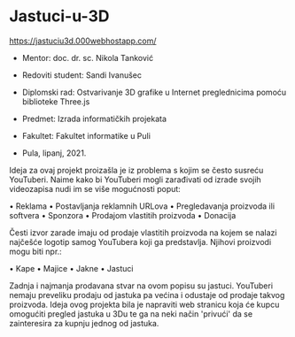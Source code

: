 # Jastuci-u-3D

https://jastuciu3d.000webhostapp.com/


- Mentor: doc. dr. sc. Nikola Tanković
- Redoviti student: Sandi Ivanušec

- Diplomski rad: Ostvarivanje 3D grafike u Internet preglednicima pomoću biblioteke Three.js
- Predmet: Izrada informatičkih projekata

- Fakultet: Fakultet informatike u Puli
- Pula, lipanj, 2021.


Ideja za ovaj projekt proizašla je iz problema s kojim se često susreću YouTuberi. Naime kako bi YouTuberi mogli zarađivati od izrade svojih videozapisa nudi im se više mogućnosti poput:

•	Reklama
•	Postavljanja reklamnih URLova
•	Pregledavanja proizvoda ili softvera
•	Sponzora
•	Prodajom vlastitih proizvoda
•	Donacija

Česti izvor zarade imaju od prodaje vlastitih proizvoda na kojem se nalazi najčešće logotip samog YouTubera koji ga predstavlja. Njihovi proizvodi mogu biti npr.:

•	Kape
•	Majice
•	Jakne
•	Jastuci

Zadnja i najmanja prodavana stvar na ovom popisu su jastuci. YouTuberi nemaju preveliku prodaju od jastuka pa većina i odustaje od prodaje takvog proizvoda. 
Ideja ovog projekta bila je napraviti web stranicu koja će kupcu omogućiti pregled jastuka u 3Du te ga na neki način 'privući' da se zainteresira za kupnju jednog od jastuka. 
